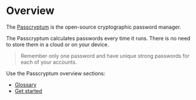 # Overview

The [Passcryptum](https://passcryptum.com/) is the open-source cryptographic password manager.

The Passcryptum calculates passwords every time it runs. There is no need to store them in a cloud or on your device.

> Remember only one password and have unique strong passwords for each of your accounts.

Use the Passcryptum overview sections:

* [Glossary](glossary.md)
* [Get started](get-started.md)